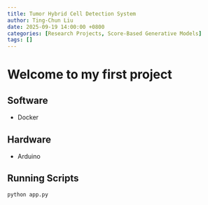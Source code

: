 ```yaml
---
title: Tumor Hybrid Cell Detection System
author: Ting-Chun Liu
date: 2025-09-19 14:00:00 +0800
categories: [Research Projects, Score-Based Generative Models]
tags: []
---
```


# Welcome to my first project


## Software
- Docker

## Hardware
- Arduino

## Running Scripts
```python
python app.py
```